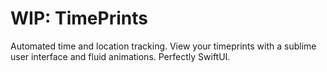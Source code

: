 # WIP: TimePrints
Automated time and location tracking. View your timeprints with a sublime user interface and fluid animations. Perfectly SwiftUI.

